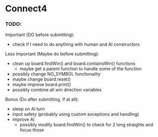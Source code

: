 # Connect4

### TODO:

Important (DO before submitting):
- check if I need to do anything with human and AI constructors


Less Important (Maybe do before submitting):
- clean up board.findWin() and board.containsWin() functions
    - maybe get a parent function to handle some of the function
- possibly change NO_SYMBOL functionality
- maybe change board.reset()
- maybe improve board.print()
- possibly combine all win direction variables


Bonus (Do after submitting, if at all):
- sleep on AI turn
- input safety (probably using custom exceptions and handling)
- improve AI
    - possibly modify board.findWin() to check for 2 long straights and focus those